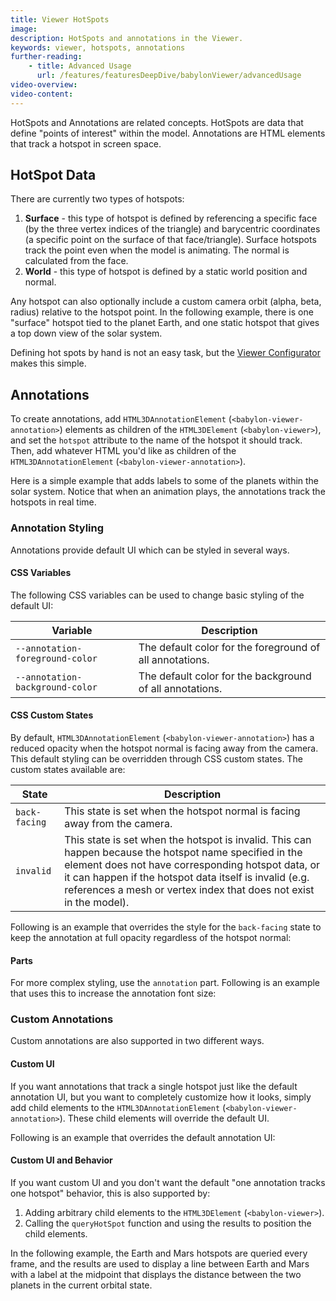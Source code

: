 ```yaml
---
title: Viewer HotSpots
image:
description: HotSpots and annotations in the Viewer.
keywords: viewer, hotspots, annotations
further-reading:
    - title: Advanced Usage
      url: /features/featuresDeepDive/babylonViewer/advancedUsage
video-overview:
video-content:
---
```


HotSpots and Annotations are related concepts. HotSpots are data that define "points of interest" within the model. Annotations are HTML elements that track a hotspot in screen space.

## HotSpot Data

There are currently two types of hotspots:

1. **Surface** - this type of hotspot is defined by referencing a specific face (by the three vertex indices of the triangle) and barycentric coordinates (a specific point on the surface of that face/triangle). Surface hotspots track the point even when the model is animating. The normal is calculated from the face.
2. **World** - this type of hotspot is defined by a static world position and normal.

Any hotspot can also optionally include a custom camera orbit (alpha, beta, radius) relative to the hotspot point. In the following example, there is one "surface" hotspot tied to the planet Earth, and one static hotspot that gives a top down view of the solar system.

<CodePen pen="vEBGGmx" tab="html,result" title="Babylon Viewer HotSpots" />

Defining hot spots by hand is not an easy task, but the [Viewer Configurator](/toolsAndResources/viewerConfigurator) makes this simple.

## Annotations

To create annotations, add `HTML3DAnnotationElement` (`<babylon-viewer-annotation>`) elements as children of the `HTML3DElement` (`<babylon-viewer>`), and set the `hotspot` attribute to the name of the hotspot it should track. Then, add whatever HTML you'd like as children of the `HTML3DAnnotationElement` (`<babylon-viewer-annotation>`).

Here is a simple example that adds labels to some of the planets within the solar system. Notice that when an animation plays, the annotations track the hotspots in real time.

<CodePen pen="PwYNNEQ" tab="html,result" title="Babylon Viewer Annotations" />

### Annotation Styling

Annotations provide default UI which can be styled in several ways.

#### CSS Variables

The following CSS variables can be used to change basic styling of the default UI:

| Variable                        | Description                                              |
| ------------------------------- | -------------------------------------------------------- |
| `--annotation-foreground-color` | The default color for the foreground of all annotations. |
| `--annotation-background-color` | The default color for the background of all annotations. |

#### CSS Custom States

By default, `HTML3DAnnotationElement` (`<babylon-viewer-annotation>`) has a reduced opacity when the hotspot normal is facing away from the camera. This default styling can be overridden through CSS custom states. The custom states available are:

| State         | Description                                                                                                                                                                                                                                                                                  |
| ------------- | -------------------------------------------------------------------------------------------------------------------------------------------------------------------------------------------------------------------------------------------------------------------------------------------- |
| `back-facing` | This state is set when the hotspot normal is facing away from the camera.                                                                                                                                                                                                                    |
| `invalid`     | This state is set when the hotspot is invalid. This can happen because the hotspot name specified in the element does not have corresponding hotspot data, or it can happen if the hotspot data itself is invalid (e.g. references a mesh or vertex index that does not exist in the model). |

Following is an example that overrides the style for the `back-facing` state to keep the annotation at full opacity regardless of the hotspot normal:

<CodePen pen="MYgyyVM" tab="css,result" title="Babylon Viewer Annotations - CSS States" />

#### Parts

For more complex styling, use the `annotation` part. Following is an example that uses this to increase the annotation font size:

<CodePen pen="mydpOyB" tab="css,result" title="Babylon Viewer Annotations - Parts" />

### Custom Annotations

Custom annotations are also supported in two different ways.

#### Custom UI

If you want annotations that track a single hotspot just like the default annotation UI, but you want to completely customize how it looks, simply add child elements to the `HTML3DAnnotationElement` (`<babylon-viewer-annotation>`). These child elements will override the default UI.

Following is an example that overrides the default annotation UI:

#### Custom UI and Behavior

If you want custom UI and you don't want the default "one annotation tracks one hotspot" behavior, this is also supported by:
1. Adding arbitrary child elements to the `HTML3DElement` (`<babylon-viewer>`).
1. Calling the `queryHotSpot` function and using the results to position the child elements.

In the following example, the Earth and Mars hotspots are queried every frame, and the results are used to display a line between Earth and Mars with a label at the midpoint that displays the distance between the two planets in the current orbital state.

<CodePen pen="MYgeejW" tab="css,result" title="Babylon Viewer Annotations - Custom" />
